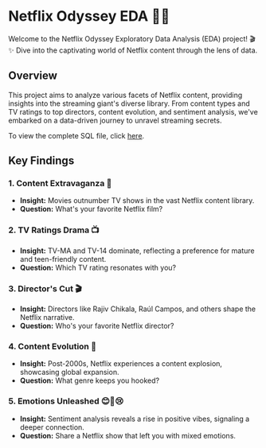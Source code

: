 # Netflix Odyssey EDA 🚀🍿

Welcome to the Netflix Odyssey Exploratory Data Analysis (EDA) project! 🎬✨ Dive into the captivating world of Netflix content through the lens of data.

## Overview

This project aims to analyze various facets of Netflix content, providing insights into the streaming giant's diverse library. From content types and TV ratings to top directors, content evolution, and sentiment analysis, we've embarked on a data-driven journey to unravel streaming secrets.

To view the complete SQL file, click [here]((https://github.com/Ani-Gomes3003/NetflixEDA/blob/main/netflix-eda-project-5.ipynb)).

## Key Findings

### 1. Content Extravaganza 🎥

- **Insight:** Movies outnumber TV shows in the vast Netflix content library.
- **Question:** What's your favorite Netflix film?

### 2. TV Ratings Drama 📺

- **Insight:** TV-MA and TV-14 dominate, reflecting a preference for mature and teen-friendly content.
- **Question:** Which TV rating resonates with you?

### 3. Director's Cut 🎬

- **Insight:** Directors like Rajiv Chikala, Raúl Campos, and others shape the Netflix narrative.
- **Question:** Who's your favorite Netflix director?

### 4. Content Evolution 🚀

- **Insight:** Post-2000s, Netflix experiences a content explosion, showcasing global expansion.
- **Question:** What genre keeps you hooked?

### 5. Emotions Unleashed 😊🤔😢

- **Insight:** Sentiment analysis reveals a rise in positive vibes, signaling a deeper connection.
- **Question:** Share a Netflix show that left you with mixed emotions.

